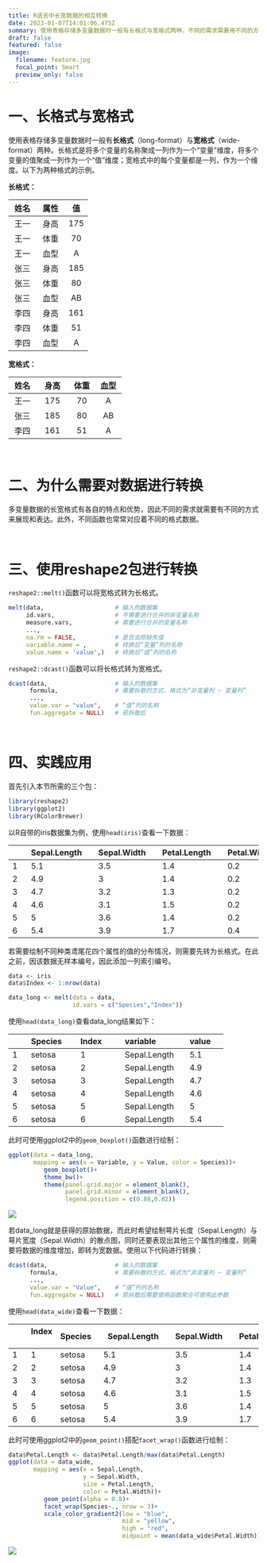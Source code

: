 ```yaml
---
title: R语言中长宽数据的相互转换
date: 2023-01-07T14:01:06.475Z
summary: 使用表格存储多变量数据时一般有长格式与宽格式两种，不同的需求需要用不同的方式来展现和表达数据。在R中可以使用reshape2包中的melt()函数与dcast()进行快捷的转换。
draft: false
featured: false
image:
  filename: feature.jpg
  focal_point: Smart
  preview_only: false
---
```

# 一、长格式与宽格式

使用表格存储多变量数据时一般有**长格式**（long-format）与**宽格式**（wide-format）两种。长格式是将多个变量的名称聚成一列作为一个“变量”维度，将多个变量的值聚成一列作为一个“值”维度；宽格式中的每个变量都是一列，作为一个维度。以下为两种格式的示例。

**长格式：**

| 姓名  | 属性  | 值   |
| :---: | :---: | :---: |
| 王一  | 身高  | 175 |
| 王一  | 体重  | 70  |
| 王一  | 血型  | A   |
| 张三  | 身高  | 185 |
| 张三  | 体重  | 80  |
| 张三  | 血型  | AB  |
| 李四  | 身高  | 161 |
| 李四  | 体重  | 51  |
| &nbsp;李四&nbsp;  | &nbsp;血型&nbsp;  | &nbsp;A&nbsp;   |



**宽格式：**

| 姓名  | 身高  | 体重  | 血型  |
| :---: | :---: | :---: | :---: |
| 王一  | 175 | 70  | A   |
| 张三  | 185 | 80  | AB  |
| &nbsp;李四&nbsp;  | &nbsp;&nbsp;161&nbsp;&nbsp; | &nbsp;&nbsp;51&nbsp;&nbsp;  | &nbsp;&nbsp;&nbsp;A&nbsp;&nbsp;&nbsp;   |

&nbsp;

# 二、为什么需要对数据进行转换

多变量数据的长宽格式有各自的特点和优势，因此不同的需求就需要有不同的方式来展现和表达。此外，不同函数也常常对应着不同的格式数据。

&nbsp;

# 三、使用reshape2包进行转换

`reshape2::melt()`函数可以将宽格式转为长格式。

```r
melt(data,                    # 输入的数据集
     id.vars,                 # 不需要进行合并的非变量名称
     measure.vars,            # 需要进行合并的变量名称
     ...,
     na.rm = FALSE,           # 是否去除缺失值
     variable.name = ,        # 转换后“变量”列的名称
     value.name = 'value',)   # 转换后“值”列的名称
```

`reshape2::dcast()`函数可以将长格式转为宽格式。

```r
dcast(data,                   # 输入的数据集
      formula,                # 需要拆散的方式，格式为“非变量列 ~ 变量列”
      ...,
      value.var = "value",    # “值”列的名称
      fun.aggregate = NULL)   # 若拆散后
```
&nbsp;


# 四、实践应用



首先引入本节所需的三个包：

```r
library(reshape2)
library(ggplot2)
library(RColorBrewer)
```


以R自带的iris数据集为例，使用`head(iris)`查看一下数据：

|   &nbsp;&nbsp;&nbsp;&nbsp;&nbsp;  | Sepal.Length&nbsp;&nbsp;&nbsp;&nbsp; | Sepal.Width&nbsp;&nbsp;&nbsp;&nbsp; | Petal.Length&nbsp;&nbsp;&nbsp;&nbsp; | Petal.Width&nbsp;&nbsp;&nbsp;&nbsp; | Species&nbsp;&nbsp;&nbsp;&nbsp; |
| --- | ------------ | ----------- | ------------ | ----------- | ------- |
| 1   | 5.1          | 3.5         | 1.4          | 0.2         | setosa  |
| 2   | 4.9          | 3           | 1.4          | 0.2         | setosa  |
| 3   | 4.7          | 3.2         | 1.3          | 0.2         | setosa  |
| 4   | 4.6          | 3.1         | 1.5          | 0.2         | setosa  |
| 5   | 5            | 3.6         | 1.4          | 0.2         | setosa  |
| 6   | 5.4          | 3.9         | 1.7          | 0.4         | setosa  |

若需要绘制不同种类鸢尾花四个属性的值的分布情况，则需要先转为长格式。在此之前，因该数据无样本编号，因此添加一列索引编号。

```r
data <- iris
data$Index <- 1:nrow(data)

data_long <- melt(data = data, 
                  id.vars = c("Species","Index"))
```

使用`head(data_long)`查看data_long结果如下：

|   &nbsp;&nbsp;&nbsp;&nbsp;&nbsp;  | Species&nbsp;&nbsp; &nbsp;&nbsp; |Index&nbsp;&nbsp; &nbsp;&nbsp;&nbsp;&nbsp; | variable&nbsp;&nbsp;&nbsp;&nbsp;&nbsp;&nbsp;&nbsp;&nbsp;&nbsp;&nbsp;&nbsp;&nbsp;     | value&nbsp;&nbsp;&nbsp;&nbsp; |
| --- | ------- | ----- | ------------ | ----- |
| 1   | setosa  | 1     | Sepal.Length | 5.1   |
| 2   | setosa  | 2     | Sepal.Length | 4.9   |
| 3   | setosa  | 3     | Sepal.Length | 4.7   |
| 4   | setosa  | 4     | Sepal.Length | 4.6   |
| 5   | setosa  | 5     | Sepal.Length | 5     |
| 6   | setosa  | 6     | Sepal.Length | 5.4   |

此时可使用ggplot2中的`geom_boxplot()`函数进行绘制：

```r
ggplot(data = data_long,
       mapping = aes(x = Variable, y = Value, color = Species))+
          geom_boxplot()+
          theme_bw()+
          theme(panel.grid.major = element_blank(),
                panel.grid.minor = element_blank(),
                legend.position = c(0.88,0.82))
```

![](ex_data_long.jpg)

若data_long就是获得的原始数据，而此时希望绘制萼片长度（Sepal.Length）与萼片宽度（Sepal.Width）的散点图，同时还要表现出其他三个属性的维度，则需要将数据的维度增加，即转为宽数据。使用以下代码进行转换：

```r
dcast(data,                   # 输入的数据集
      formula,                # 需要拆散的方式，格式为“非变量列 ~ 变量列”
      ...,
      value.var = "Value",    # “值”列的名称
      fun.aggregate = NULL)   # 若拆散后需要使用函数聚合可使用此参数
```

使用`head(data_wide)`查看一下数据：

|  &nbsp;&nbsp;&nbsp;&nbsp;&nbsp;   | Index &nbsp;&nbsp;&nbsp;&nbsp; | Species&nbsp;&nbsp;  | &nbsp;&nbsp;Sepal.Length&nbsp;&nbsp;&nbsp;&nbsp; | Sepal.Width&nbsp;&nbsp;&nbsp;&nbsp; | Petal.Length&nbsp;&nbsp;&nbsp;&nbsp; | Petal.Width&nbsp;&nbsp;&nbsp;&nbsp; |
| --- | ----- | ------- | ------------ | ----------- | ------------ | ----------- |
| 1   | 1     | setosa  | 5.1          | 3.5         | 1.4          | 0.2         |
| 2   | 2     | setosa  | 4.9          | 3           | 1.4          | 0.2         |
| 3   | 3     | setosa  | 4.7          | 3.2         | 1.3          | 0.2         |
| 4   | 4     | setosa  | 4.6          | 3.1         | 1.5          | 0.2         |
| 5   | 5     | setosa  | 5            | 3.6         | 1.4          | 0.2         |
| 6   | 6     | setosa  | 5.4          | 3.9         | 1.7          | 0.4         |

此时可使用ggplot2中的`geom_point()`搭配`facet_wrap()`函数进行绘制：

```r
data$Petal.Length <- data$Petal.Length/max(data$Petal.Length)
ggplot(data = data_wide,
       mapping = aes(x = Sepal.Length,
                     y = Sepal.Width,
                     size = Petal.Length,
                     color = Petal.Width))+
          geom_point(alpha = 0.8)+
          facet_wrap(Species~., nrow = 3)+
          scale_color_gradient2(low = "blue",
                                mid = "yellow",
                                high = "red",
                                midpoint = mean(data_wide$Petal.Width))
```

![](ex_data_wide.jpg)

